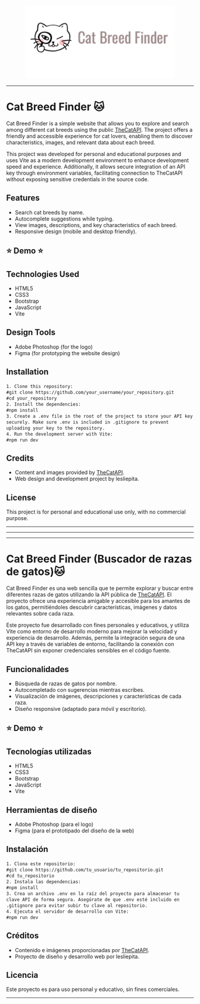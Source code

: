 <p align="center">
  <img src="cat-breed-cat-api/public/assets/images/titlereadmelogo.png" alt="Logo" width="400" />
</p>

----

# Cat Breed Finder 🐱
Cat Breed Finder is a simple website that allows you to explore and search among different cat breeds using the public [TheCatAPI](https://thecatapi.com/). The project offers a friendly and accessible experience for cat lovers, enabling them to discover characteristics, images, and relevant data about each breed.

This project was developed for personal and educational purposes and uses Vite as a modern development environment to enhance development speed and experience. Additionally, it allows secure integration of an API key through environment variables, facilitating connection to TheCatAPI without exposing sensitive credentials in the source code.
## Features
* Search cat breeds by name.
* Autocomplete suggestions while typing.
* View images, descriptions, and key characteristics of each breed.
* Responsive design (mobile and desktop friendly).
## ⭐ Demo ⭐
## Technologies Used
* HTML5
* CSS3
* Bootstrap
* JavaScript
* Vite
## Design Tools
* Adobe Photoshop (for the logo)
* Figma (for prototyping the website design)
## Installation
```
1. Clone this repository: 
#git clone https://github.com/your_username/your_repository.git
#cd your_repository
2. Install the dependencies:
#npm install
3. Create a .env file in the root of the project to store your API key securely. Make sure .env is included in .gitignore to prevent uploading your key to the repository.
4. Run the development server with Vite:
#npm run dev
```

## Credits
* Content and images provided by [TheCatAPI](https://thecatapi.com/).
* Web design and development project by lesliepita.
## License
This project is for personal and educational use only, with no commercial purpose.

---
---
---
# Cat Breed Finder (Buscador de razas de gatos)🐱
Cat Breed Finder es una web sencilla que te permite explorar y buscar entre diferentes razas de gatos utilizando la API pública de [TheCatAPI](https://thecatapi.com/). El proyecto ofrece una experiencia amigable y accesible para los amantes de los gatos, permitiéndoles descubrir características, imágenes y datos relevantes sobre cada raza.

Este proyecto fue desarrollado con fines personales y educativos, y utiliza Vite como entorno de desarrollo moderno para mejorar la velocidad y experiencia de desarrollo. Además, permite la integración segura de una API key a través de variables de entorno, facilitando la conexión con TheCatAPI sin exponer credenciales sensibles en el código fuente.
## Funcionalidades 
* Búsqueda de razas de gatos por nombre.
* Autocompletado con sugerencias mientras escribes.
* Visualización de imágenes, descripciones y características de cada raza.
* Diseño responsive (adaptado para móvil y escritorio).
## ⭐ Demo ⭐
## Tecnologías utilizadas 
* HTML5
* CSS3
* Bootstrap
* JavaScript
* Vite
## Herramientas de diseño
* Adobe Photoshop (para el logo)
* Figma (para el prototipado del diseño de la web)
## Instalación
```
1. Clona este repositorio:
#git clone https://github.com/tu_usuario/tu_repositorio.git
#cd tu_repositorio
2. Instala las dependencias:
#npm install
3. Crea un archivo .env en la raíz del proyecto para almacenar tu clave API de forma segura. Asegúrate de que .env esté incluido en .gitignore para evitar subir tu clave al repositorio.
4. Ejecuta el servidor de desarrollo con Vite:
#npm run dev
```
## Créditos
* Contenido e imágenes proporcionadas por [TheCatAPI](https://thecatapi.com/).
* Proyecto de diseño y desarrollo web por lesliepita.
## Licencia
Este proyecto es para uso personal y educativo, sin fines comerciales.

---
